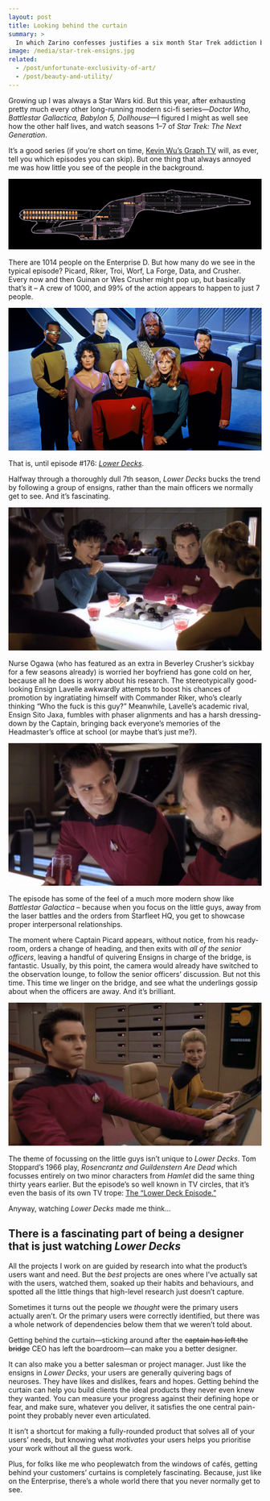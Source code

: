 ```yaml
---
layout: post
title: Looking behind the curtain
summary: >
  In which Zarino confesses justifies a six month Star Trek addiction by pointing out a single episode that helped him be a better designer.
image: /media/star-trek-ensigns.jpg
related:
  - /post/unfortunate-exclusivity-of-art/
  - /post/beauty-and-utility/
---
```


Growing up I was always a Star Wars kid. But this year, after exhausting pretty much every other long-running modern sci-fi series—*Doctor Who, Battlestar Gallactica, Babylon 5, Dollhouse*—I figured I might as well see how the other half lives, and watch seasons 1–7 of *Star Trek: The Next Generation*.

It’s a good series (if you’re short on time, [Kevin Wu’s Graph TV](http://graphtv.kevinformatics.com/tt0092455) will, as ever, tell you which episodes you can skip). But one thing that always annoyed me was how little you see of the people in the background.

![Schematic of the Enterprise D](/media/star-trek-schematic.gif)

There are 1014 people on the Enterprise D. But how many do we see in the typical episode? Picard, Riker, Troi, Worf, La Forge, Data, and Crusher. Every now and then Guinan or Wes Crusher might pop up, but basically that’s it – A crew of 1000, and 99% of the action appears to happen to just 7 people.

![The main cast of Star Trek: The Next Generation](/media/star-trek-tng-cast.jpg)

That is, until episode #176: *[Lower Decks](http://www.imdb.com/title/tt0708745/)*.

Halfway through a thoroughly dull 7th season, *Lower Decks* bucks the trend by following a group of ensigns, rather than the main officers we normally get to see. And it’s fascinating.

![The four ensigns chat in Ten Forward](/media/star-trek-ensigns.jpg)

Nurse Ogawa (who has featured as an extra in Beverley Crusher’s sickbay for a few seasons already) is worried her boyfriend has gone cold on her, because all he does is worry about his research. The stereotypically good-looking Ensign Lavelle awkwardly attempts to boost his chances of promotion by ingratiating himself with Commander Riker, who’s clearly thinking “Who the fuck is this guy?” Meanwhile, Lavelle’s academic rival, Ensign Sito Jaxa, fumbles with phaser alignments and has a harsh dressing-down by the Captain, bringing back everyone’s memories of the Headmaster’s office at school (or maybe that’s just me?).

![Ensign Lavelle ingratiates himself with Commander Riker](/media/star-trek-lavelle.jpg)

The episode has some of the feel of a much more modern show like *Battlestar Galactica* – because when you focus on the little guys, away from the laser battles and the orders from Starfleet HQ, you get to showcase proper interpersonal relationships.

The moment where Captain Picard appears, without notice, from his ready-room, orders a change of heading, and then exits with *all of the senior officers*, leaving a handful of quivering Ensigns in charge of the bridge, is fantastic. Usually, by this point, the camera would already have switched to the observation lounge, to follow the senior officers’ discussion. But not this time. This time we linger on the bridge, and see what the underlings gossip about when the officers are away. And it’s brilliant.

![Lavelle and Sito Jaxa left at the helm](/media/star-trek-lavelle-sito.jpg)

The theme of focussing on the little guys isn’t unique to *Lower Decks*. Tom Stoppard’s 1966 play, *Rosencrantz and Guildenstern Are Dead* which focusses entirely on two minor characters from *Hamlet* did the same thing thirty years earlier. But the episode’s so well known in TV circles, that it’s even the basis of its own TV trope: [The “Lower Deck Episode.”](http://tvtropes.org/pmwiki/pmwiki.php/Main/LowerDeckEpisode)

Anyway, watching *Lower Decks* made me think…

## There is a fascinating part of being a designer that is just watching *Lower Decks*

All the projects I work on are guided by research into what the product’s users want and need. But the *best* projects are ones where I’ve actually sat with the users, watched them, soaked up their habits and behaviours, and spotted all the little things that high-level research just doesn’t capture.

Sometimes it turns out the people we *thought* were the primary users actually aren’t. Or the primary users were correctly identified, but there was a whole network of dependencies below them that we weren’t told about.

Getting behind the curtain—sticking around after the <del>captain has left the bridge</del> CEO has left the boardroom—can make you a better designer.

It can also make you a better salesman or project manager. Just like the ensigns in *Lower Decks*, your users are generally quivering bags of neuroses. They have likes and dislikes, fears and hopes. Getting behind the curtain can help you build clients the ideal products they never even knew they wanted. You can measure your progress against their defining hope or fear, and make sure, whatever you deliver, it satisfies the one central pain-point they probably never even articulated.

It isn’t a shortcut for making a fully-rounded product that solves all of your users’ needs, but knowing what *motivates* your users helps you prioritise your work without all the guess work.

Plus, for folks like me who peoplewatch from the windows of cafés, getting behind your customers’ curtains is completely fascinating. Because, just like on the Enterprise, there’s a whole world there that you never normally get to see.
